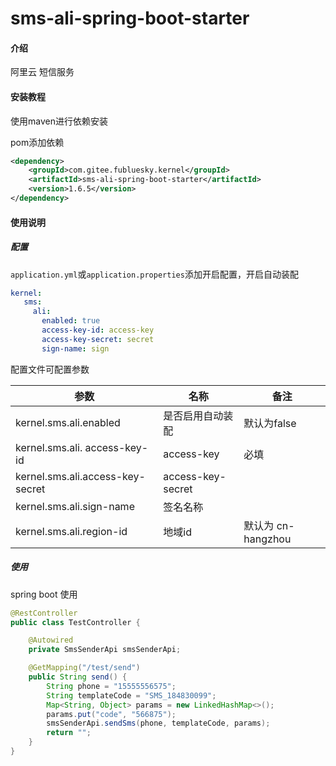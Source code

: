 # sms-ali-spring-boot-starter

#### 介绍
阿里云 短信服务

#### 安装教程
使用maven进行依赖安装

pom添加依赖

```xml
<dependency>
    <groupId>com.gitee.fubluesky.kernel</groupId>
    <artifactId>sms-ali-spring-boot-starter</artifactId>
    <version>1.6.5</version>
</dependency>
```

#### 使用说明

##### **配置**

```application.yml```或```application.properties```添加开启配置，开启自动装配

```yml
kernel:
   sms:
     ali:
       enabled: true
       access-key-id: access-key
       access-key-secret: secret
       sign-name: sign
```

配置文件可配置参数

| 参数                           | 名称                           | 备注                                     |
| ------------------------------ | ------------------------------ | ---------------------------------------- |
| kernel.sms.ali.enabled  | 是否启用自动装配               | 默认为false                              |
| kernel.sms.ali. access-key-id | access-key         | 必填 |
| kernel.sms.ali.access-key-secret | access-key-secret |  |
| kernel.sms.ali.sign-name | 签名名称 |  |
| kernel.sms.ali.region-id | 地域id | 默认为 cn-hangzhou |

##### 使用

spring boot 使用

```java
@RestController
public class TestController {

    @Autowired
    private SmsSenderApi smsSenderApi;

    @GetMapping("/test/send")
    public String send() {
        String phone = "15555556575";
        String templateCode = "SMS_184830099";
        Map<String, Object> params = new LinkedHashMap<>();
        params.put("code", "566875");
        smsSenderApi.sendSms(phone, templateCode, params);
        return "";
    }
}
```

